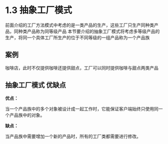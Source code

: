 # 1.3 抽象工厂模式
前面介绍的工厂方法模式中考虑的是一类产品的生产，这些工厂只生产同种类产品，同种类产品称为同等级产品
本节要介绍的抽象工厂模式将考虑多等级产品的生产，将同一个具体工厂所生产的位于不同等级的一组产品称为一个产品族

## 案例
咖啡店，此时不仅提供咖啡还提供甜点，工厂可以同时提供咖啡与甜点两类产品

## 抽象工厂模式 优缺点

**优点：**

当一个产品族中的多个对象被设计成一起工作时，它能保证客户端始终只使用同一个产品族中的对象。

**缺点：**

当产品族中需要增加一个新的产品时，所有的工厂类都需要进行修改。
